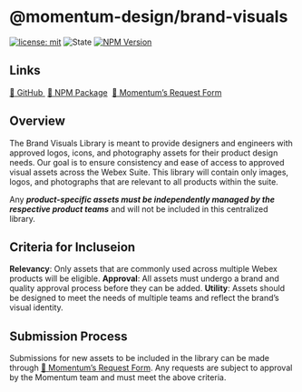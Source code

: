 # @momentum-design/brand-visuals

[![license: mit](https://img.shields.io/badge/License-MIT-blueviolet?style=flat-square)](https://github.com/momentum-design/momentum-design/blob/main/LICENSE) ![State](https://img.shields.io/badge/State-Stable-limegreen?style=flat-square) [![NPM Version](https://img.shields.io/npm/v/%40momentum-design%2Fbrand-visuals)](https://www.npmjs.com/package/@momentum-design/brand-visuals)

## Links
[🔗 GitHub ](https://github.com/momentum-design/momentum-design/tree/main/packages/assets/brand-visuals)
[🔗 NPM Package](https://www.npmjs.com/package/@momentum-design/brand-visuals) 
[🔗 Momentum’s Request Form](https://form.asana.com/?k=nOjXcoSB1acIKrLJwHQZ9Q&d=5557457880942)

## Overview

The Brand Visuals Library is meant to provide designers and engineers with approved logos, icons, and photography assets for their product design needs. Our goal is to ensure consistency and ease of access to approved visual assets across the Webex Suite. This library will contain only images, logos, and photographs that are relevant to all products within the suite.

Any _**product-specific assets must be independently managed by the respective product teams**_ and will not be included in this centralized library.

## Criteria for Incluseion

**Relevancy**: Only assets that are commonly used across multiple Webex products will be eligible.
**Approval**: All assets must undergo a brand and quality approval process before they can be added.
**Utility**: Assets should be designed to meet the needs of multiple teams and reflect the brand’s visual identity.

## Submission Process
Submissions for new assets to be included in the library can be made through [🔗 Momentum’s Request Form](https://form.asana.com/?k=nOjXcoSB1acIKrLJwHQZ9Q&d=5557457880942). Any requests are subject to approval by the Momentum team and must meet the above criteria.
